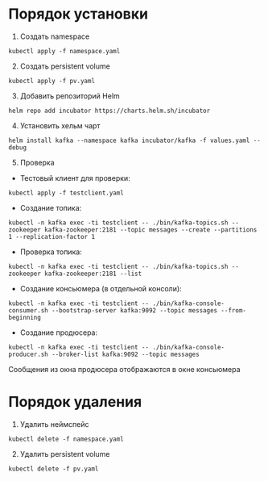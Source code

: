 # Порядок установки
1. Создать namespace
```Shell
kubectl apply -f namespace.yaml
```

2. Создать persistent volume
```Shell
kubectl apply -f pv.yaml
```
   
3. Добавить репозиторий Helm
```Shell
helm repo add incubator https://charts.helm.sh/incubator
```

4. Установить хельм чарт
```Shell
helm install kafka --namespace kafka incubator/kafka -f values.yaml --debug
```

5. Проверка
- Тестовый клиент для проверки:
```Shell
kubectl apply -f testclient.yaml
```
- Создание топика:
```Shell
kubectl -n kafka exec -ti testclient -- ./bin/kafka-topics.sh --zookeeper kafka-zookeeper:2181 --topic messages --create --partitions 1 --replication-factor 1
```

- Проверка топика:
```Shell
kubectl -n kafka exec -ti testclient -- ./bin/kafka-topics.sh --zookeeper kafka-zookeeper:2181 --list
```

- Создание консьюмера (в отдельной консоли):
```Shell
kubectl -n kafka exec -ti testclient -- ./bin/kafka-console-consumer.sh --bootstrap-server kafka:9092 --topic messages --from-beginning
```

- Создание продюсера:
```Shell
kubectl -n kafka exec -ti testclient -- ./bin/kafka-console-producer.sh --broker-list kafka:9092 --topic messages
```

Сообщения из окна продюсера отображаются в окне консьюмера

# Порядок удаления
1. Удалить неймспейс
```Shell
kubectl delete -f namespace.yaml
```

2. Удалить persistent volume
```Shell
kubectl delete -f pv.yaml
```
